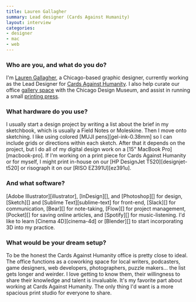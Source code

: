 ```yaml
---
title: Lauren Gallagher
summary: Lead designer (Cards Against Humanity)
layout: interview
categories:
- designer
- mac
- web
---
```


### Who are you, and what do you do?

I'm [Lauren Gallagher](https://www.laurengallagher.co/ "Lauren's website."), a Chicago-based graphic designer, currently working as the Lead Designer for [Cards Against Humanity](https://cardsagainsthumanity.com/ "A card game."). I also help curate our office [gallery space](http://www.blackbox.gallery/ "An art gallery curated by Cards Against Humanity and the Chicago Design Museum.") with the Chicago Design Museum, and assist in running a small [printing press](https://www.instagram.com/notgoodpress/ "The Bad Press Instagram account.").

### What hardware do you use?

I usually start a design project by writing a list about the brief in my sketchbook, which is usually a Field Notes or Moleskine. Then I move onto sketching. I like using colored [MUJI pens][gel-ink-0.38mm] so I can include grids or directions within each sketch. After that it depends on the project, but I do all of my digital design work on a [15" MacBook Pro][macbook-pro]. If I'm working on a print piece for Cards Against Humanity or for myself, I might print in-house on our [HP DesignJet T520][designjet-t520] or risograph it on our [RISO EZ391U][ez391u].

### And what software?

[Adobe Illustrator][illustrator], [InDesign][], and [Photoshop][] for design, [Sketch][] and [Sublime Text][sublime-text] for front-end, [Slack][] for communication, [Bear][] for note-taking, [Flow][] for project management, [Pocket][] for saving online articles, and [Spotify][] for music-listening. I'd like to learn [Cinema 4D][cinema-4d] or [Blender][] to start incorporating 3D into my practice.

### What would be your dream setup?

To be the honest the Cards Against Humanity office is pretty close to ideal. The office functions as a coworking space for local writers, podcasters, game designers, web developers, photographers, puzzle makers... the list gets longer and weirder. I love getting to know them, their willingness to share their knowledge and talent is invaluable. It's my favorite part about working at Cards Against Humanity. The only thing I'd want is a more spacious print studio for everyone to share.